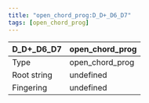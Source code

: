 ```yaml
---
title: "open_chord_prog:D_D+_D6_D7"
tags: [open_chord_prog]
---
```


|D_D+_D6_D7|open_chord_prog|
|---|---|
|Type|open_chord_prog|
|Root string|undefined|
|Fingering|undefined|

